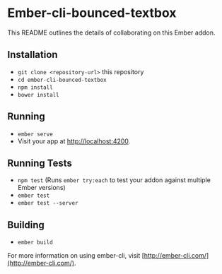 # Ember-cli-bounced-textbox

This README outlines the details of collaborating on this Ember addon.

## Installation

* `git clone <repository-url>` this repository
* `cd ember-cli-bounced-textbox`
* `npm install`
* `bower install`

## Running

* `ember serve`
* Visit your app at [http://localhost:4200](http://localhost:4200).

## Running Tests

* `npm test` (Runs `ember try:each` to test your addon against multiple Ember versions)
* `ember test`
* `ember test --server`

## Building

* `ember build`

For more information on using ember-cli, visit [http://ember-cli.com/](http://ember-cli.com/).
